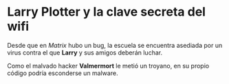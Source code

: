 
# Larry Plotter y la clave secreta del wifi

Desde que en *Matrix* hubo un bug, la escuela se encuentra asediada por un virus contra el que **Larry** y sus amigos deberán luchar.

Como el malvado hacker **Valmermort** le metió un troyano, en su propio código podría esconderse un malware.
